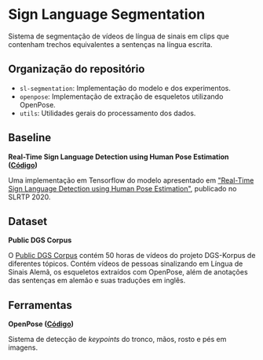 # Sign Language Segmentation

Sistema de segmentação de vídeos de língua de sinais em clips que contenham trechos equivalentes a sentenças na língua escrita.

## Organização do repositório

- `sl-segmentation`: Implementação do modelo e dos experimentos.
- `openpose`: Implementação de extração de esqueletos utilizando OpenPose.
- `utils`: Utilidades gerais do processamento dos dados.


## Baseline
**Real-Time Sign Language Detection using Human Pose Estimation ([Código](https://github.com/google-research/google-research/tree/master/sign_language_detection))**

Uma implementação em Tensorflow do modelo apresentado em ["Real-Time Sign Language Detection using Human Pose Estimation"](https://slrtp.com/papers/full_papers/SLRTP.FP.04.017.paper.pdf), publicado no SLRTP 2020.


## Dataset
**Public DGS Corpus**

O [Public DGS Corpus](https://www.sign-lang.uni-hamburg.de/meinedgs/ling/start-name_en.html) contém 50 horas de vídeos do projeto DGS-Korpus de diferentes tópicos. Contém vídeos de pessoas sinalizando em Língua de Sinais Alemã, os esqueletos extraídos com OpenPose, além de anotações das sentenças em alemão e suas traduções em inglês.

## Ferramentas
**OpenPose ([Código](https://github.com/CMU-Perceptual-Computing-Lab/openpose))**

Sistema de detecção de *keypoints* do tronco, mãos, rosto e pés em imagens.